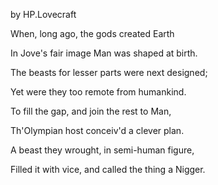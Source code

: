 ---
---
by HP.Lovecraft

When, long ago, the gods created Earth

In Jove's fair image Man was shaped at birth.

The beasts for lesser parts were next designed;

Yet were they too remote from humankind.

To fill the gap, and join the rest to Man,

Th'Olympian host conceiv'd a clever plan.

A beast they wrought, in semi-human figure,

Filled it with vice, and called the thing a Nigger.
